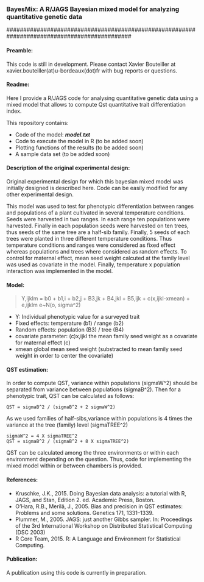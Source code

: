 ### BayesMix: A R/JAGS Bayesian mixed model for analyzing quantitative genetic data 
#############################################################################################

#### Preamble:

This code is still in development. Please contact Xavier Bouteiller at xavier.bouteiller(at)u-bordeaux(dot)fr with bug reports or questions. 

#### Readme:

Here I provide a R/JAGS code for analysing quantitative genetic data using a mixed model that allows to compute Qst quantitative trait differentiation index.

This repository contains:
- Code of the model: **_model.txt_**
- Code to execute the model in R (to be added soon)
- Plotting functions of the results (to be added soon)
- A sample data set (to be added soon)

#### Description of the original experimental design:

Original experimental design for which this bayesian mixed model was initially designed is described here. Code can be easily modified for any other experimental design.

This model was used to test for phenotypic differentiation between ranges and populations of a plant cultivated in several temperature conditions.
Seeds were harvested in two ranges. In each range ten populations were harvested. Finally in each population seeds were harvested on ten trees, thus seeds of the same tree are a half-sib family.
Finally, 5 seeds of each trees were planted in three different temperature conditions.
Thus temperature conditions and ranges were considered as fixed effect whereas populations and trees where considered as random effects.
To control for maternal effect, mean seed weight calcuted at the family level was used as covariate in the model.
Finally, temperature x population interaction was implemented in the model.

#### Model:

>Y,ijklm = b0 + b1,i + b2,j + B3,jk + B4,jkl + B5,ijk + c(x,ijkl-xmean) + e,ijklm
>e~N(o, sigma^2)

- Y: Individual phenotypic value for a surveyed trait
- Fixed effects: temperature (b1) / range (b2) 
- Random effects: population (B3) / tree (B4) 
- covariate parameter: (c)x,ijkl the mean family seed weight as a covariate for maternal effect (c)
- xmean global mean seed weight (substracted to  mean family seed weight in order to center the covariate)

#### QST estimation:

In order to compute QST, variance within populations (sigmaW^2) should be separated from variance between populations (sigmaB^2). Then for a phenotypic trait, QST can be calculated as follows:
```
QST = sigmaB^2 / (sigmaB^2 + 2 sigmaW^2)
```
As we used families of half-sibs,variance within populations is 4 times the variance at the tree (family) level (sigmaTREE^2)
```
sigmaW^2 = 4 X sigmaTREE^2
QST = sigmaB^2 / (sigmaB^2 + 8 X sigmaTREE^2)
```
QST can be calculated among the three environments or within each environment depending on the question. Thus, code for implementing the mixed model within or between chambers is provided.

#### References:

- Kruschke, J.K., 2015. Doing Bayesian data analysis: a tutorial with R, JAGS, and Stan, Edition 2. ed. Academic Press, Boston.
- O’Hara, R.B., Merilä, J., 2005. Bias and precision in QST estimates: Problems and some solutions. Genetics 171, 1331–1339.
- Plummer, M., 2005. JAGS: just another Gibbs sampler. In: Proceedings of the 3rd International Workshop on Distributed Statistical Computing (DSC 2003)
- R Core Team, 2015. R: A Language and Environment for Statistical Computing.

#### Publication:
A publication using this code is currently in preparation.
